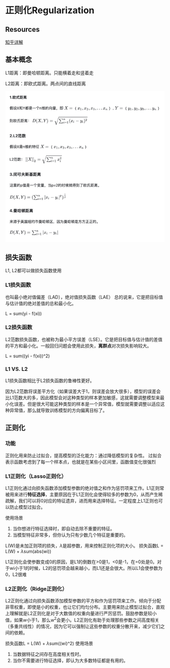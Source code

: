 # 正则化Regularization

## Resources

[知乎详解](https://zhuanlan.zhihu.com/p/137073968)

## 基本概念

L1距离：即曼哈顿距离。只能横着走和竖着走

L2距离：即欧式距离。两点间的直线距离

![基本概念](<截屏2024-03-19 下午2.35.02.png>)

## 损失函数

L1, L2都可以做损失函数使用

### L1损失函数

也叫最小绝对值偏差（LAD），绝对值损失函数（LAE）
总的说来，它是把目标值与估计值的绝对差值的总和最小化。

L = sum(yi - f(xi))

### L2损失函数

L2范数损失函数，也被称为最小平方误差（LSE）。它是把目标值与估计值的差值的平方和最小化。一般回归问题会使用此损失，**离群点**对次损失影响较大。

L = sum((yi - f(xi))^2)

### L1 VS. L2

L1损失函数相比于L2损失函数的鲁棒性更好。

因为L2范数将误差平方化（如果误差大于1，则误差会放大很多），模型的误差会比L1范数大的多，因此模型会对这种类型的样本更加敏感，这就需要调整模型来最小化误差。但是很大可能这种类型的样本是一个异常值，模型就需要调整以适应这种异常值，那么就导致训练模型的方向偏离目标了。

## 正则化

### 功能

正则化用来防止过拟合，提高模型的泛化能力：通过降低模型的复杂性。
过拟合表示函数考虑到了每一个样本点，也就是在某些小区间里，函数值变化很强烈

### L1正则化（Lasso正则化）

L1正则化通过向损失函数添加模型参数的绝对值之和作为惩罚项来工作。L1正则常被用来进行**特征选择**，主要原因在于L1正则化会使得较多的参数为0，从而产生稀疏解，我们可以将0对应的特征遗弃，进而用来选择特征。一定程度上L1正则也可以防止模型过拟合。

使用场景

1. 当你想进行特征选择时，即自动去除不重要的特征。
2. 当模型特征非常多，但你认为只有少数几个特征是重要的。

L(W)是未加正则项的损失，$\lambda$是超参数，用来控制正则化项的大小。
损失函数L = L(W) + $\lambda$sum(abs(wi))

L1正则化会使参数变成0的原因，是L1的倒数在>0是1，<0是-1，在=0处是0。对于wi小于1的时候，L2的惩罚项会越来越小，而L1还是会很大。所以L1会使参数为0，L2很难

### L2正则化（Ridge正则化）

L2正则化通过向损失函数添加模型参数的平方和作为惩罚项来工作。倾向于分配非零权重，即使是小的权重，也让它们均匀分布。主要用来防止模型过拟合，直观上理解就是L2正则化是对于大数值的权重向量进行严厉惩罚。鼓励参数是较小值，如果$w$小于1，那么$w^2$会更小。L2正则化有助于处理那些参数之间高度相关（多重共线性）的情况，因为它可以强制让这些参数的权重分散开来，减少它们之间的依赖。

损失函数L = L(W) + $\lambda$sum((wi)^2)
使用场景

1. 当数据特征之间存在高度相关性时。
2. 当你不需要进行特征选择，即认为大多数特征都是有用的。
